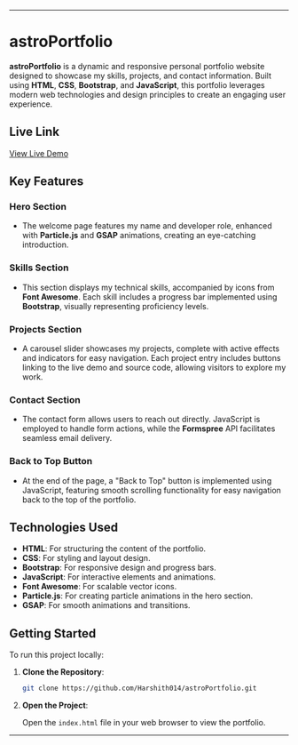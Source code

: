 
---

# astroPortfolio

**astroPortfolio** is a dynamic and responsive personal portfolio website designed to showcase my skills, projects, and contact information. Built using **HTML**, **CSS**, **Bootstrap**, and **JavaScript**, this portfolio leverages modern web technologies and design principles to create an engaging user experience.

## Live Link

[View Live Demo](https://harshith014.github.io/astroPortfolio/)

## Key Features

### Hero Section
- The welcome page features my name and developer role, enhanced with **Particle.js** and **GSAP** animations, creating an eye-catching introduction.

### Skills Section
- This section displays my technical skills, accompanied by icons from **Font Awesome**. Each skill includes a progress bar implemented using **Bootstrap**, visually representing proficiency levels.

### Projects Section
- A carousel slider showcases my projects, complete with active effects and indicators for easy navigation. Each project entry includes buttons linking to the live demo and source code, allowing visitors to explore my work.

### Contact Section
- The contact form allows users to reach out directly. JavaScript is employed to handle form actions, while the **Formspree** API facilitates seamless email delivery.

### Back to Top Button
- At the end of the page, a "Back to Top" button is implemented using JavaScript, featuring smooth scrolling functionality for easy navigation back to the top of the portfolio.

## Technologies Used

- **HTML**: For structuring the content of the portfolio.
- **CSS**: For styling and layout design.
- **Bootstrap**: For responsive design and progress bars.
- **JavaScript**: For interactive elements and animations.
- **Font Awesome**: For scalable vector icons.
- **Particle.js**: For creating particle animations in the hero section.
- **GSAP**: For smooth animations and transitions.

## Getting Started

To run this project locally:

1. **Clone the Repository**:

   ```bash
   git clone https://github.com/Harshith014/astroPortfolio.git
   ```

2. **Open the Project**:

   Open the `index.html` file in your web browser to view the portfolio.


---

